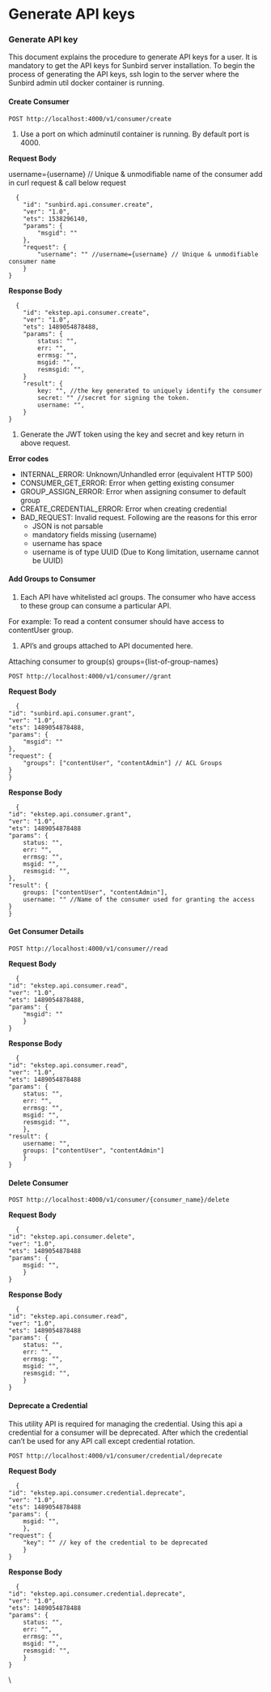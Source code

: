 # Generate API keys

### Generate API key <a href="#generate-api-key" id="generate-api-key"></a>

This document explains the procedure to generate API keys for a user. It is mandatory to get the API keys for Sunbird server installation. To begin the process of generating the API keys, ssh login to the server where the Sunbird admin util docker container is running.

#### Create Consumer <a href="#create-consumer" id="create-consumer"></a>

`POST http://localhost:4000/v1/consumer/create`

1. Use a port on which adminutil container is running. By default port is 4000.

**Request Body**

username={username} // Unique & unmodifiable name of the consumer add in curl request & call below request

```
  {
    "id": "sunbird.api.consumer.create",
    "ver": "1.0",
    "ets": 1538296140,
    "params": {
        "msgid": ""
    }, 
    "request": {
        "username": "" //username={username} // Unique & unmodifiable consumer name 
    }
}

```

**Response Body**

```
  {
    "id": "ekstep.api.consumer.create",
    "ver": "1.0",
    "ets": 1489054878488,
    "params": {
        status: "",
        err: "",
        errmsg: "",
        msgid: "",
        resmsgid: "",
    }
    "result": {
        key: "", //the key generated to uniquely identify the consumer
        secret: "" //secret for signing the token.
        username: "",
    }
}

```

1. Generate the JWT token using the key and secret and key return in above request.

**Error codes**

* INTERNAL\_ERROR: Unknown/Unhandled error (equivalent HTTP 500)
* CONSUMER\_GET\_ERROR: Error when getting existing consumer
* GROUP\_ASSIGN\_ERROR: Error when assigning consumer to default group
* CREATE\_CREDENTIAL\_ERROR: Error when creating credential
* BAD\_REQUEST: Invalid request. Following are the reasons for this error
  * JSON is not parsable
  * mandatory fields missing (username)
  * username has space
  * username is of type UUID (Due to Kong limitation, username cannot be UUID)

#### Add Groups to Consumer <a href="#add-groups-to-consumer" id="add-groups-to-consumer"></a>

1. Each API have whitelisted acl groups. The consumer who have access to these group can consume a particular API.

For example: To read a content consumer should have access to contentUser group.

1. API’s and groups attached to API documented here.

Attaching consumer to group(s) groups={list-of-group-names}

`POST http://localhost:4000/v1/consumer//grant`

**Request Body**

```
  {
"id": "sunbird.api.consumer.grant",
"ver": "1.0",
"ets": 1489054878488,
"params": {
    "msgid": ""
}, 
"request": {
    "groups": ["contentUser", "contentAdmin"] // ACL Groups
}
}

```

**Response Body**

```
  {
"id": "ekstep.api.consumer.grant",
"ver": "1.0",
"ets": 1489054878488
"params": {
    status: "",
    err: "",
    errmsg: "",
    msgid: "",
    resmsgid: "",
},
"result": {
    groups: ["contentUser", "contentAdmin"],
    username: "" //Name of the consumer used for granting the access
}
}

```

#### Get Consumer Details <a href="#get-consumer-details" id="get-consumer-details"></a>

`POST http://localhost:4000/v1/consumer//read`

**Request Body**

```
  {
"id": "ekstep.api.consumer.read",
"ver": "1.0",
"ets": 1489054878488,
"params": {
    "msgid": ""
    }
}

```

**Response Body**

```
  {
"id": "ekstep.api.consumer.read",
"ver": "1.0",
"ets": 1489054878488
"params": {
    status: "",
    err: "",
    errmsg: "",
    msgid: "",
    resmsgid: "",
    },
"result": {
    username: "",
    groups: ["contentUser", "contentAdmin"]
    }
}

```

#### Delete Consumer <a href="#delete-consumer" id="delete-consumer"></a>

`POST http://localhost:4000/v1/consumer/{consumer_name}/delete`

**Request Body**

```
  {
"id": "ekstep.api.consumer.delete",
"ver": "1.0",
"ets": 1489054878488
"params": {
    msgid: "",
    }
}

```

**Response Body**

```
  {
"id": "ekstep.api.consumer.read",
"ver": "1.0",
"ets": 1489054878488
"params": {
    status: "",
    err: "",
    errmsg: "",
    msgid: "",
    resmsgid: "",
    }
}

```

#### Deprecate a Credential <a href="#deprecate-a-credential" id="deprecate-a-credential"></a>

This utility API is required for managing the credential. Using this api a credential for a consumer will be deprecated. After which the credential can’t be used for any API call except credential rotation.

`POST http://localhost:4000/v1/consumer/credential/deprecate`

**Request Body**

```
  {
"id": "ekstep.api.consumer.credential.deprecate",
"ver": "1.0",
"ets": 1489054878488
"params": {
    msgid: "",
    }, 
"request": {
    "key": "" // key of the credential to be deprecated
    }
}

```

**Response Body**

```
  {
"id": "ekstep.api.consumer.credential.deprecate",
"ver": "1.0",
"ets": 1489054878488
"params": {
    status: "",
    err: "",
    errmsg: "",
    msgid: "",
    resmsgid: "",
    }
}

```

\
